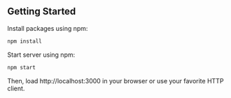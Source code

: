 ## Getting Started

Install packages using npm:
```bash
npm install
```

Start server using npm:
```bash
npm start
```

Then, load http://localhost:3000 in your browser or use your favorite HTTP client.